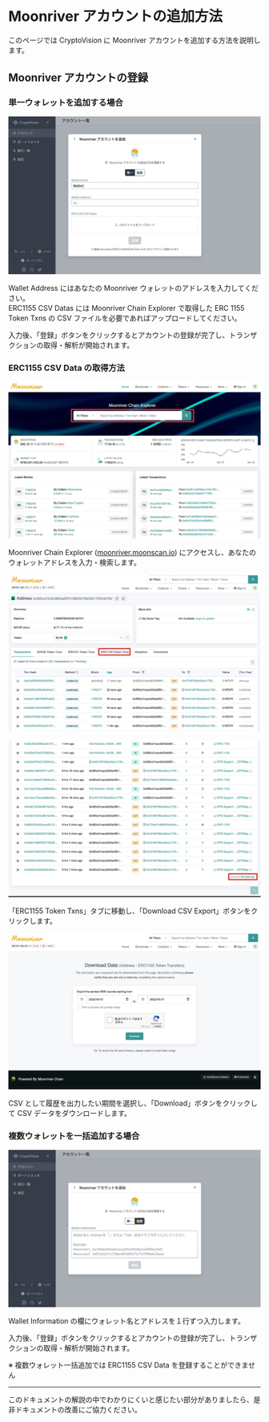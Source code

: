 # Moonriver アカウントの追加方法

このページでは CryptoVision に Moonriver アカウントを追加する方法を説明します。

## Moonriver アカウントの登録

### 単一ウォレットを追加する場合

![](../../assets/img/account-chain-moonriver-ja-1.jpg)

Wallet Address にはあなたの Moonriver ウォレットのアドレスを入力してください。  
ERC1155 CSV Datas には Moonriver Chain Explorer で取得した ERC 1155 Token Txns の CSV ファイルを必要であればアップロードしてください。

入力後、「登録」ボタンをクリックするとアカウントの登録が完了し、トランザクションの取得・解析が開始されます。

### ERC1155 CSV Data の取得方法

![](../../assets/img/account-chain-moonriver-3.jpg)

Moonriver Chain Explorer ([moonriver.moonscan.io](https://moonriver.moonscan.io)) にアクセスし、あなたのウォレットアドレスを入力・検索します。

![](../../assets/img/account-chain-moonriver-4.jpg)

![](../../assets/img/account-chain-moonriver-5.jpg)

「ERC1155 Token Txns」タブに移動し、「Download CSV Export」ボタンをクリックします。

![](../../assets/img/account-chain-moonriver-6.jpg)

CSV として履歴を出力したい期間を選択し、「Download」ボタンをクリックして CSV データをダウンロードします。

### 複数ウォレットを一括追加する場合

![](../../assets/img/account-chain-moonriver-ja-2.jpg)

Wallet Information の欄にウォレット名とアドレスを１行ずつ入力します。

入力後、「登録」ボタンをクリックするとアカウントの登録が完了し、トランザクションの取得・解析が開始されます。

※ 複数ウォレット一括追加では ERC1155 CSV Data を登録することができません

---

このドキュメントの解説の中でわかりにくいと感じたい部分がありましたら、是非ドキュメントの改善にご協力ください。

